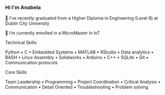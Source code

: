 ### Hi I'm Anabela
🔭 I’ve recently graduated from a Higher Diploma in Engineering (Level 8) at Dublin City University

🌱 I’m currently enrolled in a MicroMaster in IoT




Technical Skills

Python   •   C   •   Embedded Systems   •   MATLAB   •  RStudio   •  Data analytics   •  BASH  • Linux Assembly    •   Solidworks  •   Arduino    •   C++    •   SQLite   •   Git    • Communication protocols


Core Skills

 Team Leadership   •   Programming    •    Project Coordination   •   Critical Analysis  •   Communication  •   Detail Oriented  •   Troubleshooting •   Problem solving

<!--
**a-faria/a-faria** is a ✨ _special_ ✨ repository because its `README.md` (this file) appears on your GitHub profile.

Here are some ideas to get you started:

- 🔭 I’m currently working on ...
- 🌱 I’m currently learning ...
- 👯 I’m looking to collaborate on ...
- 🤔 I’m looking for help with ...
- 💬 Ask me about ...
- 📫 How to reach me: ...
- 😄 Pronouns: ...
- ⚡ Fun fact: ...
-->
